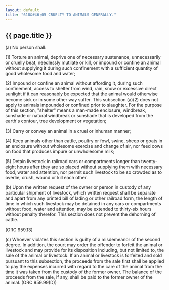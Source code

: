 ```yaml
---
layout: default 
title: "618&#46;05 CRUELTY TO ANIMALS GENERALLY."
---
```


{{ page.title }}
----------------

​(a) No person shall:

​(1) Torture an animal, deprive one of necessary sustenance,
unnecessarily or cruelly beat, needlessly mutilate or kill, or impound
or confine an animal without supplying it during such confinement with a
sufficient quantity of good wholesome food and water;

​(2) Impound or confine an animal without affording it, during such
confinement, access to shelter from wind, rain, snow or excessive direct
sunlight if it can reasonably be expected that the animal would
otherwise become sick or in some other way suffer. This subsection
(a)(2) does not apply to animals impounded or confined prior to
slaughter. For the purpose of this section, "shelter" means a man-made
enclosure, windbreak, sunshade or natural windbreak or sunshade that is
developed from the earth's contour, tree development or vegetation;

​(3) Carry or convey an animal in a cruel or inhuman manner;

​(4) Keep animals other than cattle, poultry or fowl, swine, sheep or
goats in an enclosure without wholesome exercise and change of air, nor
feed cows on food that produces impure or unwholesome milk;

​(5) Detain livestock in railroad cars or compartments longer than
twenty-eight hours after they are so placed without supplying them with
necessary food, water and attention, nor permit such livestock to be so
crowded as to overlie, crush, wound or kill each other.

​(b) Upon the written request of the owner or person in custody of any
particular shipment of livestock, which written request shall be
separate and apart from any printed bill of lading or other railroad
form, the length of time in which such livestock may be detained in any
cars or compartments without food, water and attention, may be extended
to thirty-six hours without penalty therefor. This section does not
prevent the dehorning of cattle.

(ORC 959.13)

​(c) Whoever violates this section is guilty of a misdemeanor of the
second degree. In addition, the court may order the offender to forfeit
the animal or livestock and may provide for its disposition including,
but not limited to, the sale of the animal or livestock. If an animal or
livestock is forfeited and sold pursuant to this subsection, the
proceeds from the sale first shall be applied to pay the expenses
incurred with regard to the care of the animal from the time it was
taken from the custody of the former owner. The balance of the proceeds
from the sale, if any, shall be paid to the former owner of the animal.
(ORC 959.99(D))
